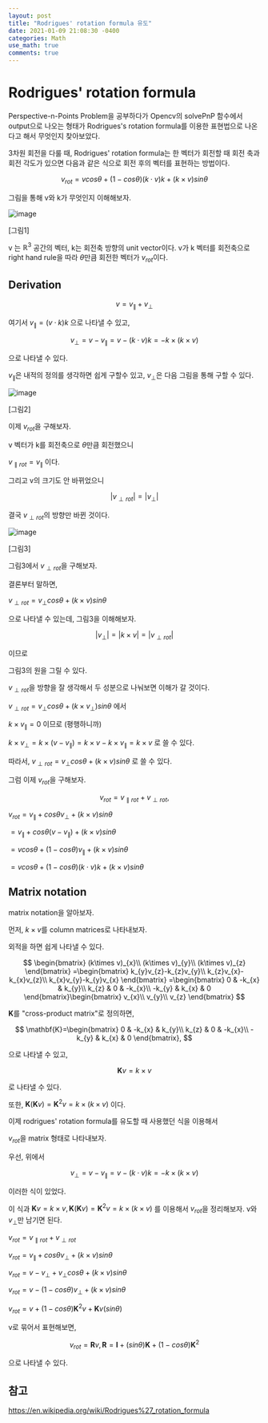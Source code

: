 ```yaml
---
layout: post
title: "Rodrigues' rotation formula 유도"
date: 2021-01-09 21:08:30 -0400
categories: Math
use_math: true
comments: true
---
```


# Rodrigues' rotation formula

  Perspective-n-Points Problem을 공부하다가 Opencv의 solvePnP 함수에서 output으로 나오는 형태가 Rodrigues's rotation formula를 이용한 표현법으로 나온다고 해서 무엇인지 찾아보았다.

  3차원 회전을 다룰 때, Rodrigues' rotation formula는 한 벡터가 회전할 때 회전 축과 회전 각도가 있으면 다음과 같은 식으로 회전 후의 벡터를 표현하는 방법이다. 


$$
v_{rot}=vcos\theta+(1-cos\theta)(k\cdot v)k+(k\times v)sin\theta 
$$


그림을 통해 v와 k가 무엇인지 이해해보자.

![image](https://user-images.githubusercontent.com/67038853/105971351-c5eae580-60cd-11eb-896b-bae036f70470.png)

[그림1]

  v 는 $\mathbb{R}^{3}$ 공간의 벡터, k는 회전축 방향의 unit vector이다. v가 k 벡터를 회전축으로 right hand rule을 따라 $\theta$만큼 회전한 벡터가 $v_{rot}$이다. 



## Derivation

$$
v=v_{\parallel}+v_{\perp}
$$

여기서 $v_{\parallel}=(v \cdot k)k$ 으로 나타낼 수 있고,


$$
v_{\perp}=v-v_{\parallel}=v-(k \cdot v)k = -k \times(k \times v)
$$

으로 나타낼 수 있다. 

$v_{\parallel}$은 내적의 정의를 생각하면 쉽게 구할수 있고, $v_{\perp}$은 다음 그림을 통해 구할 수 있다.

![image](https://user-images.githubusercontent.com/67038853/106092206-27b05b80-6171-11eb-947f-b7e141a66a7c.png)

[그림2]





이제 $v_{rot}$을 구해보자.

v 벡터가 k를 회전축으로 $\theta$만큼 회전했으니

$v_{\parallel rot}=v_{\parallel}$ 이다.

그리고 v의 크기도 안 바뀌었으니 

$$
\left | v_{\perp rot} \right |=\left | v_{\perp} \right |
$$


결국 $v_{\perp rot}$의 방향만 바뀐 것이다.  



![image](https://user-images.githubusercontent.com/67038853/106095132-8fb57080-6176-11eb-80fa-ddd0d566a392.png)

[그림3]

  그림3에서 $v_{\perp rot}$을 구해보자.

결론부터 말하면,

$v_{\perp rot}=v_{\perp}cos\theta + (k\times v)sin\theta$

으로 나타낼 수 있는데, 그림3을 이해해보자.




$$
\left | v_{\perp} \right |=\left | k\times v \right |=\left | v_{\perp rot} \right |
$$

이므로

그림3의 원을 그릴 수 있다.

$v_{\perp rot}$을 방향을 잘 생각해서 두 성분으로 나눠보면 이해가 갈 것이다.

$v_{\perp rot}=v_{\perp}cos\theta + (k\times v_{\perp})sin\theta$ 에서

$k\times v_{\parallel}=0$ 이므로 (평행하니까)

$k\times v_{\perp}=k\times(v-v_{\parallel})=k\times v-k\times v_{\parallel}=k\times v$ 로 쓸 수 있다.

따라서, $v_{\perp rot}=v_{\perp}cos\theta + (k\times v)sin\theta$ 로 쓸 수 있다.

그럼 이제 $v_{rot}$을 구해보자.


$$
v_{rot}=v_{\parallel rot}+v_{\perp rot},
$$

$v_{rot}=v_{\parallel}+cos\theta v_{\perp}+ (k\times v)sin\theta$

$=v_{\parallel}+cos\theta(v-v_{\parallel})+(k\times v)sin\theta$

$=vcos\theta+(1-cos\theta)v_{\parallel}+(k\times v)sin\theta$

$=vcos\theta+(1-cos\theta)(k\cdot v)k+(k\times v)sin\theta$



## Matrix notation

matrix notation을 알아보자.

먼저, $k\times v$를 column matrices로 나타내보자.

외적을 하면 쉽게 나타낼 수 있다.


$$
\begin{bmatrix}
(k\times v)_{x}\\ 
(k\times v)_{y}\\ 
(k\times v)_{z}
\end{bmatrix}
=\begin{bmatrix}
k_{y}v_{z}-k_{z}v_{y}\\ 
k_{z}v_{x}-k_{x}v_{z}\\ 
k_{x}v_{y}-k_{y}v_{x}
\end{bmatrix}
=\begin{bmatrix}
0 & -k_{x} & k_{y}\\ 
k_{z} & 0 & -k_{x}\\ 
-k_{y} & k_{x} & 0
\end{bmatrix}\begin{bmatrix}
v_{x}\\ 
v_{y}\\ 
v_{z}
\end{bmatrix}
$$


$\mathbf{K}$를 "cross-product matrix"로 정의하면, 


$$
\mathbf{K}=\begin{bmatrix}
0 & -k_{x} & k_{y}\\ 
k_{z} & 0 & -k_{x}\\ 
-k_{y} & k_{x} & 0
\end{bmatrix},
$$


으로 나타낼 수 있고, 


$$
\mathbf{K}v=k\times v
$$



로 나타낼 수 있다.

또한, $\mathbf{K}(\mathbf{K}v)=\mathbf{K}^{2}v=k\times(k\times v)$ 이다.

이제 rodrigues' rotation formula를 유도할 때 사용했던 식을 이용해서

$v_{rot}$을 matrix 형태로 나타내보자.

우선, 위에서


$$
v_{\perp}=v-v_{\parallel}=v-(k \cdot v)k = -k \times(k \times v)
$$



이러한 식이 있었다.

이 식과 $\mathbf{K}v=k\times v, \mathbf{K}(\mathbf{K}v)=\mathbf{K}^{2}v=k\times(k\times v)$ 를 이용해서 $v_{rot}$을 정리해보자. v와 $v_{\perp}$만 남기면 된다.



$v_{rot}=v_{\parallel rot}+v_{\perp rot}$

$v_{rot}=v_{\parallel}+cos\theta v_{\perp}+ (k\times v)sin\theta$

$v_{rot}=v-v_{\perp}+v_{\perp}cos\theta+(k\times v)sin\theta$

$v_{rot}=v-(1-cos\theta)v_{\perp}+(k\times v)sin\theta$

$v_{rot}=v+(1-cos\theta)\mathbf{K}^{2}v+\mathbf{K}v(sin\theta)$

v로 묶어서 표현해보면,


$$
v_{rot}=\mathbf{R}v, \mathbf{R}=\mathbf{I}+(sin\theta)\mathbf{K}+(1-cos\theta)\mathbf{K}^{2}
$$


으로 나타낼 수 있다.

## 참고

https://en.wikipedia.org/wiki/Rodrigues%27_rotation_formula

